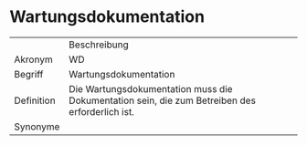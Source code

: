 # Wartungsdokumentation




<table>
    <tr>
        <td></td>
        <td>Beschreibung</td>
    </tr>
    <tr>
        <td>Akronym</td>
        <td>WD</td>
    </tr>
    <tr>
        <td>Begriff</td>
        <td>Wartungsdokumentation</td>
    </tr>
    <tr>
        <td>Definition</td>
        <td>Die Wartungsdokumentation muss
            die Dokumentation sein, die zum Betreiben 
            des <a href="AdLer-System.md"></a> erforderlich ist.</td>
    </tr>
   <tr>
        <td>Synonyme</td>
        <td></td>
    </tr>
</table>
